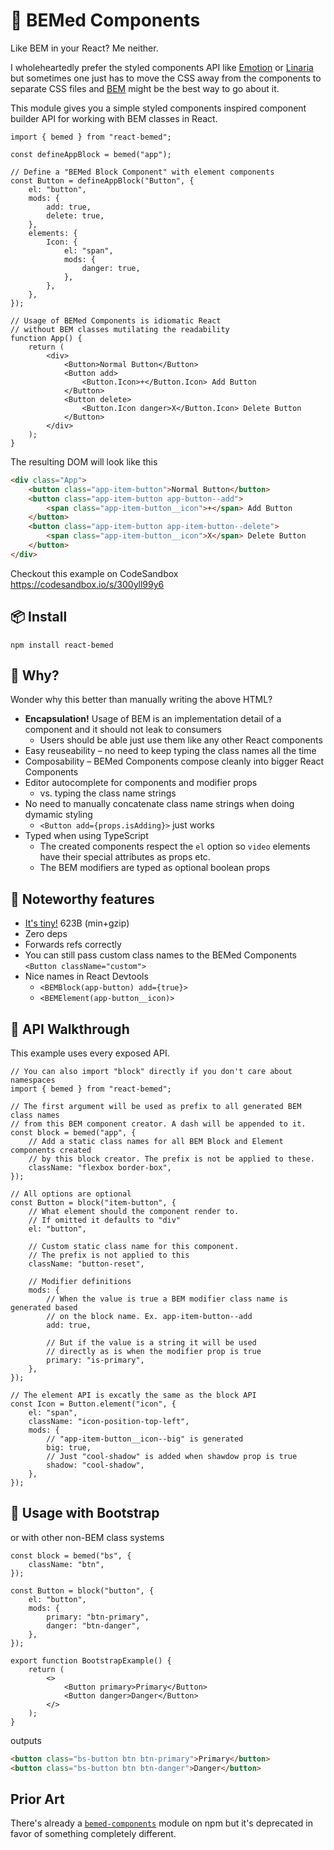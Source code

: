# 🦖 BEMed Components

Like BEM in your React? Me neither.

I wholeheartedly prefer the styled components API like [Emotion][] or
[Linaria][] but sometimes one just has to move the CSS away from the
components to separate CSS files and [BEM][] might be the best way to go
about it.

[emotion]: https://emotion.sh/docs/introduction
[linaria]: https://linaria.now.sh/
[bem]: http://getbem.com/

This module gives you a simple styled components inspired component builder
API for working with BEM classes in React.

```tsx
import { bemed } from "react-bemed";

const defineAppBlock = bemed("app");

// Define a "BEMed Block Component" with element components
const Button = defineAppBlock("Button", {
    el: "button",
    mods: {
        add: true,
        delete: true,
    },
    elements: {
        Icon: {
            el: "span",
            mods: {
                danger: true,
            },
        },
    },
});

// Usage of BEMed Components is idiomatic React
// without BEM classes mutilating the readability
function App() {
    return (
        <div>
            <Button>Normal Button</Button>
            <Button add>
                <Button.Icon>+</Button.Icon> Add Button
            </Button>
            <Button delete>
                <Button.Icon danger>X</Button.Icon> Delete Button
            </Button>
        </div>
    );
}
```

The resulting DOM will look like this

```html
<div class="App">
    <button class="app-item-button">Normal Button</button>
    <button class="app-item-button app-button--add">
        <span class="app-item-button__icon">+</span> Add Button
    </button>
    <button class="app-item-button app-item-button--delete">
        <span class="app-item-button__icon">X</span> Delete Button
    </button>
</div>
```

Checkout this example on CodeSandbox https://codesandbox.io/s/300yll99y6

## 📦 Install

    npm install react-bemed

## 🤔 Why?

Wonder why this better than manually writing the above HTML?

-   **Encapsulation!** Usage of BEM is an implementation detail of a
    component and it should not leak to consumers
    -   Users should be able just use them like any other React components
-   Easy reuseability – no need to keep typing the class names all the time
-   Composability – BEMed Components compose cleanly into bigger React Components
-   Editor autocomplete for components and modifier props
    -   vs. typing the class name strings
-   No need to manually concatenate class name strings when doing dymamic styling
    -   `<Button add={props.isAdding}>` just works
-   Typed when using TypeScript
    -   The created components respect the `el` option so `video` elements
        have their special attributes as props etc.
    -   The BEM modifiers are typed as optional boolean props

## 🧐 Noteworthy features

-   [It's tiny!][tiny] 623B (min+gzip)
-   Zero deps
-   Forwards refs correctly
-   You can still pass custom class names to the BEMed Components `<Button className="custom">`
-   Nice names in React Devtools
    -   `<BEMBlock(app-button) add={true}>`
    -   `<BEMElement(app-button__icon)>`

[tiny]: https://bundlephobia.com/result?p=react-bemed@0.1.6

## 🚶 API Walkthrough

This example uses every exposed API.

```tsx
// You can also import "block" directly if you don't care about namespaces
import { bemed } from "react-bemed";

// The first argument will be used as prefix to all generated BEM class names
// from this BEM component creator. A dash will be appended to it.
const block = bemed("app", {
    // Add a static class names for all BEM Block and Element components created
    // by this block creator. The prefix is not be applied to these.
    className: "flexbox border-box",
});

// All options are optional
const Button = block("item-button", {
    // What element should the component render to.
    // If omitted it defaults to "div"
    el: "button",

    // Custom static class name for this component.
    // The prefix is not applied to this
    className: "button-reset",

    // Modifier definitions
    mods: {
        // When the value is true a BEM modifier class name is generated based
        // on the block name. Ex. app-item-button--add
        add: true,

        // But if the value is a string it will be used
        // directly as is when the modifier prop is true
        primary: "is-primary",
    },
});

// The element API is excatly the same as the block API
const Icon = Button.element("icon", {
    el: "span",
    className: "icon-position-top-left",
    mods: {
        // "app-item-button__icon--big" is generated
        big: true,
        // Just "cool-shadow" is added when shawdow prop is true
        shadow: "cool-shadow",
    },
});
```

## 🧟 Usage with Bootstrap

or with other non-BEM class systems

```tsx
const block = bemed("bs", {
    className: "btn",
});

const Button = block("button", {
    el: "button",
    mods: {
        primary: "btn-primary",
        danger: "btn-danger",
    },
});

export function BootstrapExample() {
    return (
        <>
            <Button primary>Primary</Button>
            <Button danger>Danger</Button>
        </>
    );
}
```

outputs

```html
<button class="bs-button btn btn-primary">Primary</button>
<button class="bs-button btn btn-danger">Danger</button>
```

## Prior Art

There's already a [`bemed-components`][bc] module on npm but it's deprecated
in favor of something completely different.

[bc]: https://www.npmjs.com/package/bemed-components

